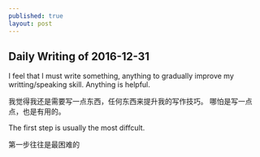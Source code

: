 ```yaml
---
published: true
layout: post
---
```

## Daily Writing of 2016-12-31

I feel that I must write something, anything to gradually improve my writting/speaking skill. Anything is helpful.

我觉得我还是需要写一点东西，任何东西来提升我的写作技巧。 哪怕是写一点点，也是有用的。

The first step is usually the most diffcult.

第一步往往是最困难的
